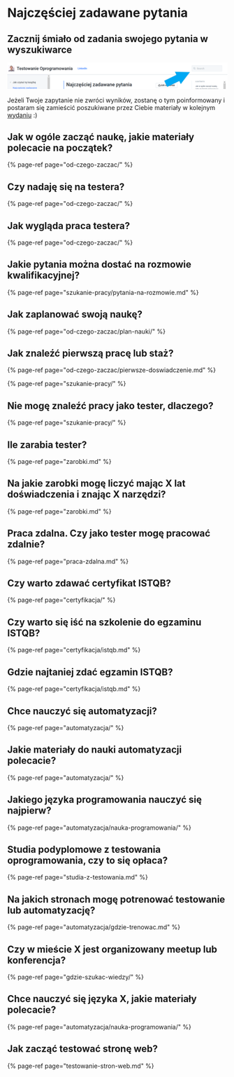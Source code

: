 # Najczęściej zadawane pytania

## Zacznij śmiało od zadania swojego pytania w wyszukiwarce

![](.gitbook/assets/tempsnip.png)

Jeżeli Twoje zapytanie nie zwróci wyników, zostanę o tym poinformowany i postaram się zamieścić poszukiwane przez Ciebie materiały w kolejnym [wydaniu](jak-czytac-te-ksiazke/dziennik-zmian.md) :\)

## Jak w ogóle zacząć naukę, jakie materiały polecacie na początek?

{% page-ref page="od-czego-zaczac/" %}

## Czy nadaję się na testera?

{% page-ref page="od-czego-zaczac/" %}

## Jak wygląda praca testera?

{% page-ref page="od-czego-zaczac/" %}

## Jakie pytania można dostać na rozmowie kwalifikacyjnej?

{% page-ref page="szukanie-pracy/pytania-na-rozmowie.md" %}

## Jak zaplanować swoją naukę?

{% page-ref page="od-czego-zaczac/plan-nauki/" %}

## Jak znaleźć pierwszą pracę lub staż?

{% page-ref page="od-czego-zaczac/pierwsze-doswiadczenie.md" %}

{% page-ref page="szukanie-pracy/" %}

## Nie mogę znaleźć pracy jako tester, dlaczego?

{% page-ref page="szukanie-pracy/" %}

## Ile zarabia tester?

{% page-ref page="zarobki.md" %}

## Na jakie zarobki mogę liczyć mając X lat doświadczenia i znając X narzędzi?

{% page-ref page="zarobki.md" %}

## Praca zdalna. Czy jako tester mogę pracować zdalnie?

{% page-ref page="praca-zdalna.md" %}

## Czy warto zdawać certyfikat ISTQB?

{% page-ref page="certyfikacja/" %}

## Czy warto się iść na szkolenie do egzaminu ISTQB?

{% page-ref page="certyfikacja/istqb.md" %}

## Gdzie najtaniej zdać egzamin ISTQB?

{% page-ref page="certyfikacja/istqb.md" %}

## Chce nauczyć się automatyzacji?

{% page-ref page="automatyzacja/" %}

## Jakie materiały do nauki automatyzacji polecacie?

{% page-ref page="automatyzacja/" %}

## Jakiego języka programowania nauczyć się najpierw?

{% page-ref page="automatyzacja/nauka-programowania/" %}

## Studia podyplomowe z testowania oprogramowania, czy to się opłaca?

{% page-ref page="studia-z-testowania.md" %}

## Na jakich stronach mogę potrenować testowanie lub automatyzację?

{% page-ref page="automatyzacja/gdzie-trenowac.md" %}

## Czy w mieście X jest organizowany meetup lub konferencja?

{% page-ref page="gdzie-szukac-wiedzy/" %}

## Chce nauczyć się języka X, jakie materiały polecacie?

{% page-ref page="automatyzacja/nauka-programowania/" %}

## Jak zacząć testować stronę web?

{% page-ref page="testowanie-stron-web.md" %}

